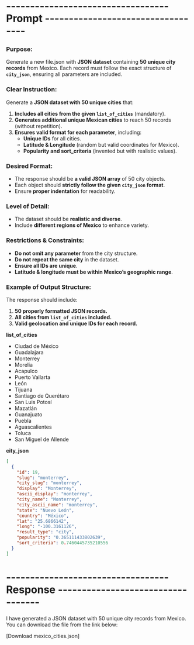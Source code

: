 # ---------------------------------- Prompt ----------------------------------
### **Purpose:**
Generate a new file.json with **JSON dataset** containing **50 unique city records** from Mexico. Each record must follow the exact structure of **`city_json`**, ensuring all parameters are included.

### **Clear Instruction:**
Generate a **JSON dataset with 50 unique cities** that:

1. **Includes all cities from the given `list_of_cities`** (mandatory).
2. **Generates additional unique Mexican cities** to reach 50 records (without repetition).
3. **Ensures valid format for each parameter**, including:
   - **Unique IDs** for all cities.
   - **Latitude & Longitude** (random but valid coordinates for Mexico).
   - **Popularity and sort_criteria** (invented but with realistic values).

### **Desired Format:**
- The response should be **a valid JSON array** of 50 city objects.
- Each object should **strictly follow the given `city_json` format**.
- Ensure **proper indentation** for readability.

### **Level of Detail:**
- The dataset should be **realistic and diverse**.
- Include **different regions of Mexico** to enhance variety.

### **Restrictions & Constraints:**
- **Do not omit any parameter** from the city structure.
- **Do not repeat the same city** in the dataset.
- **Ensure all IDs are unique**.
- **Latitude & longitude must be within Mexico’s geographic range**.

### **Example of Output Structure:**
The response should include:
1. **50 properly formatted JSON records.**
2. **All cities from `list_of_cities` included.**
3. **Valid geolocation and unique IDs for each record.**

**list_of_cities**
- Ciudad de México
- Guadalajara
- Monterrey
- Morelia
- Acapulco
- Puerto Vallarta
- León
- Tijuana
- Santiago de Querétaro
- San Luis Potosí
- Mazatlán
- Guanajuato
- Puebla
- Aguascalientes
- Toluca
- San Miguel de Allende

**city_json**
```json
[
  {
    "id": 19,
    "slug": "monterrey",
    "city_slug": "monterrey",
    "display": "Monterrey",
    "ascii_display": "monterrey",
    "city_name": "Monterrey",
    "city_ascii_name": "monterrey",
    "state": "Nuevo León",
    "country": "México",
    "lat": "25.6866142",
    "long": "-100.3161126",
    "result_type": "city",
    "popularity": "0.365111433802639",
    "sort_criteria": 0.7460445735210556
  }
]
```
# ---------------------------------- Response ----------------------------------
I have generated a JSON dataset with 50 unique city records from Mexico. You can download the file from the link below:

[Download mexico_cities.json]